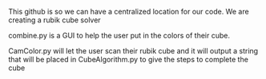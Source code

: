 This github is so we can have a centralized location for our code. We are creating a rubik cube solver


combine.py is a GUI to help the user put in the colors of their cube.

CamColor.py will let the user scan their rubik cube and it will output a string that will be placed in CubeAlgorithm.py to give the steps to complete the cube
